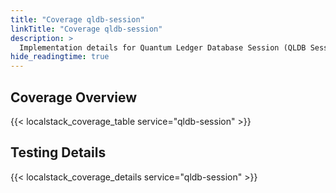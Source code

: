 ```yaml
---
title: "Coverage qldb-session"
linkTitle: "Coverage qldb-session"
description: >
  Implementation details for Quantum Ledger Database Session (QLDB Session)
hide_readingtime: true
---
```


## Coverage Overview
{{< localstack_coverage_table service="qldb-session" >}}

## Testing Details
{{< localstack_coverage_details service="qldb-session" >}}
